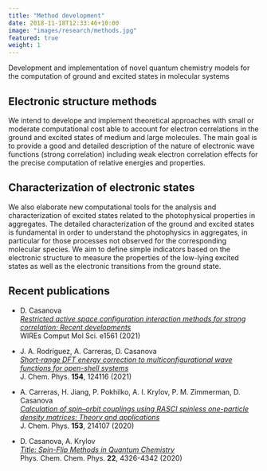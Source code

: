 ```yaml
---
title: "Method development"
date: 2018-11-18T12:33:46+10:00
image: "images/research/methods.jpg"
featured: true
weight: 1
---
```


Development and implementation of novel quantum chemistry models for the computation of 
ground and excited states in molecular systems

## Electronic structure methods 

We intend to develope and implement theoretical approaches with small or moderate computational cost able to 
account for electron correlations in the ground and excited states of medium and large molecules. The main goal is to 
provide a good and detailed description of the nature of electronic wave functions (strong correlation) including weak 
electron correlation effects for the precise computation of relative energies and properties. 

## Characterization of electronic states

We also elaborate new computational tools for the analysis and characterization of excited states related to the photophysical 
properties in aggregates. The detailed characterization of the ground and excited states is fundamental in order to 
understand the photophysics in aggregates, in particular for those processes not observed for the corresponding 
molecular species. We aim to define simple indicators based on the electronic structure to measure the properties of 
the low-lying excited states as well as the electronic transitions from the ground state. 

## Recent publications

- D. Casanova <br>
_[Restricted active space configuration interaction methods for strong correlation: Recent developments](https://wires.onlinelibrary.wiley.com/doi/10.1002/wcms.1561)_ <br>
WIREs Comput Mol Sci. e1561 (2021)

- J. A. Rodríguez, A. Carreras, D. Casanova <br>
_[Short-range DFT energy correction to multiconfigurational wave functions for open-shell systems](https://aip.scitation.org/doi/10.1063/5.0046404)_ <br>
J. Chem. Phys. **154**, 124116 (2021)

- A. Carreras, H. Jiang, P. Pokhilko, A. I. Krylov, P. M. Zimmerman, D. Casanova <br>
_[Calculation of spin–orbit couplings using RASCI spinless one-particle density matrices:
Theory and applications](https://aip.scitation.org/doi/10.1063/5.0029146)_ <br>
J. Chem. Phys. **153**, 214107 (2020)

- D. Casanova, A. Krylov <br>
_[Title: Spin-Flip Methods in Quantum Chemistry](https://doi.org/10.1039/C9CP06507E)_ <br>
Phys. Chem. Chem. Phys. **22**, 4326-4342 (2020)


